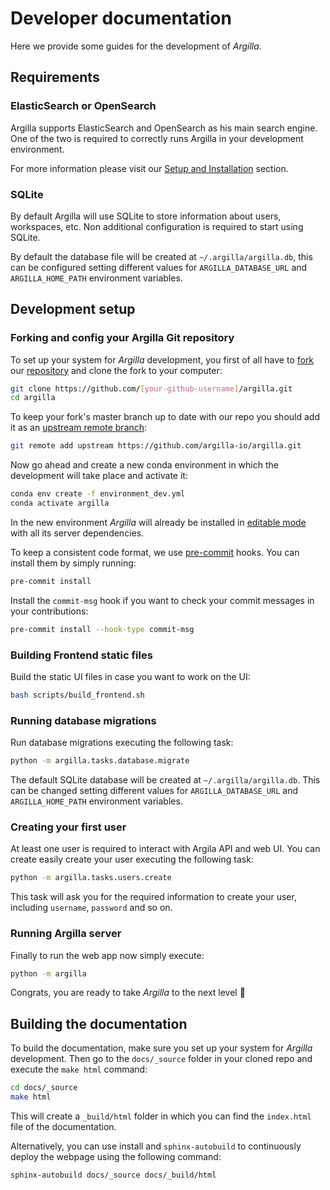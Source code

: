 # Developer documentation

Here we provide some guides for the development of *Argilla*.

## Requirements

### ElasticSearch or OpenSearch

Argilla supports ElasticSearch and OpenSearch as his main search engine. One of the two is required to correctly runs Argilla in your development environment.

For more information please visit our [Setup and Installation](./getting_started/installation.md) section.

### SQLite

By default Argilla will use SQLite to store information about users, workspaces, etc. Non additional configuration is required to start using SQLite.

By default the database file will be created at `~/.argilla/argilla.db`, this can be configured setting different values for `ARGILLA_DATABASE_URL` and `ARGILLA_HOME_PATH` environment variables.

## Development setup

### Forking and config your Argilla Git repository

To set up your system for *Argilla* development, you first of all have to
[fork](https://guides.github.com/activities/forking) our [repository](https://github.com/argilla-io/argilla)
and clone the fork to your computer:

```sh
git clone https://github.com/[your-github-username]/argilla.git
cd argilla
```

To keep your fork's master branch up to date with our repo you should add it as an
[upstream remote branch](https://dev.to/louhayes3/git-add-an-upstream-to-a-forked-repo-1mik>):

```sh
git remote add upstream https://github.com/argilla-io/argilla.git
```

Now go ahead and create a new conda environment in which the development will take place and activate it:

```sh
conda env create -f environment_dev.yml
conda activate argilla
```

In the new environment *Argilla* will already be installed in [editable mode](https://pip.pypa.io/en/stable/cli/pip_install/#install-editable) with all its server dependencies.

To keep a consistent code format, we use [pre-commit](https://pre-commit.com) hooks. You can install them by simply running:

```sh
pre-commit install
```

Install the `commit-msg` hook if you want to check your commit messages in your contributions:


```sh
pre-commit install --hook-type commit-msg
```

### Building Frontend static files

Build the static UI files in case you want to work on the UI:

```sh
bash scripts/build_frontend.sh
```

### Running database migrations

Run database migrations executing the following task:

```sh
python -m argilla.tasks.database.migrate
```

The default SQLite database will be created at `~/.argilla/argilla.db`. This can be changed setting different values for `ARGILLA_DATABASE_URL` and `ARGILLA_HOME_PATH` environment variables.

### Creating your first user

At least one user is required to interact with Argila API and web UI. You can create easily create your user executing the following task:

```sh
python -m argilla.tasks.users.create
```

This task will ask you for the required information to create your user, including `username`, `password` and so on.

### Running Argilla server

Finally to run the web app now simply execute:

```sh
python -m argilla
```

Congrats, you are ready to take *Argilla* to the next level 🚀

## Building the documentation

To build the documentation, make sure you set up your system for *Argilla* development.
Then go to the `docs/_source` folder in your cloned repo and execute the ``make html`` command:

```sh
cd docs/_source
make html
```

This will create a `_build/html` folder in which you can find the `index.html` file of the documentation.

Alternatively, you can use install and `sphinx-autobuild` to continuously deploy the webpage using the following command:

```sh
sphinx-autobuild docs/_source docs/_build/html
```
